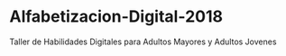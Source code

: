 # Alfabetizacion-Digital-2018
Taller de Habilidades Digitales para Adultos Mayores y Adultos Jovenes
